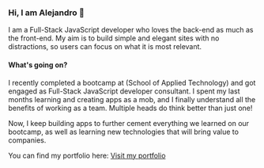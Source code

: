### Hi, I am Alejandro 👋

I am a Full-Stack JavaScript developer who loves the back-end as much as the front-end. My aim is to build simple and elegant sites with no distractions, so users can focus on what it is most relevant.

#### What's going on?

I recently completed a bootcamp at <Salt /> (School of Applied Technology) and got engaged as Full-Stack JavaScript developer consultant. I spent my last months learning and creating apps as a mob, and I finally understand all the benefits of working as a team. Multiple heads do think better than just one!

Now, I keep building apps to further cement everything we learned on our bootcamp, as well as learning new technologies that will bring value to companies.

You can find my portfolio here: [Visit my portfolio](https://portfolio-aburto22.vercel.app/)
